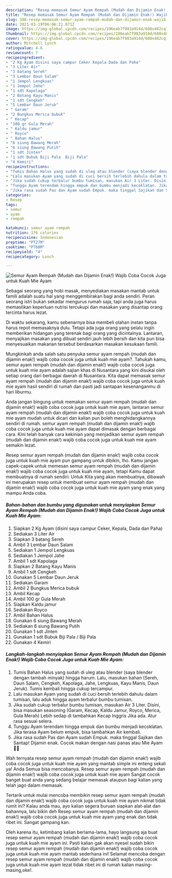 ```yaml
---
description: "Resep memasak Semur Ayam Rempah (Mudah dan Dijamin Enak!) Wajib Coba Cocok Juga untuk Kuah Mie Ayam yang lezat dan Mudah Dibuat"
title: "Resep memasak Semur Ayam Rempah (Mudah dan Dijamin Enak!) Wajib Coba Cocok Juga untuk Kuah Mie Ayam yang lezat dan Mudah Dibuat"
slug: 388-resep-memasak-semur-ayam-rempah-mudah-dan-dijamin-enak-wajib-coba-cocok-juga-untuk-kuah-mie-ayam-yang-lezat-dan-mudah-dibuat
date: 2021-03-19T06:06:21.071Z
image: https://img-global.cpcdn.com/recipes/196eab7f983a914d/680x482cq70/semur-ayam-rempah-mudah-dan-dijamin-enak-wajib-coba-cocok-juga-untuk-kuah-mie-ayam-foto-resep-utama.jpg
thumbnail: https://img-global.cpcdn.com/recipes/196eab7f983a914d/680x482cq70/semur-ayam-rempah-mudah-dan-dijamin-enak-wajib-coba-cocok-juga-untuk-kuah-mie-ayam-foto-resep-utama.jpg
cover: https://img-global.cpcdn.com/recipes/196eab7f983a914d/680x482cq70/semur-ayam-rempah-mudah-dan-dijamin-enak-wajib-coba-cocok-juga-untuk-kuah-mie-ayam-foto-resep-utama.jpg
author: Mitchell Lynch
ratingvalue: 4.6
reviewcount: 7
recipeingredient:
- "2 Kg Ayam disini saya campur Ceker Kepala Dada dan Paha"
- "3 Liter Air"
- "3 batang Sereh"
- "3 Lembar Daun Salam"
- "1 Jempol Lengkuas"
- "1 Jempol Jahe"
- "1 sdt Kapolaga"
- "2 Batang Kayu Manis"
- "1 sdt Cengkeh"
- "5 Lembar Daun Jeruk"
- " Garam"
- "2 Bungkus Merica bubuk"
- " Kecap"
- "100 gr Gula Merah"
- " Kaldu jamur"
- " Royco"
- " Bahan Halus"
- "6 siung Bawang Merah"
- "6 siung Bawang Putih"
- "1 sdt Jinten"
- "1 sdt Bubuk Biji Pala  Biji Pala"
- "4 Kemiri"
recipeinstructions:
- "Tumis Bahan Halus yang sudah di uleg atau blender (saya blender dengan tambah minyak) hingga harum. Lalu, masukan bahan (Sereh, Daun Salam, Cengkeh, Kapolaga, Jahe, Lengkuas, Kayu Manis, Daun Jeruk). Tumis kembali hingga cukup tercampur."
- "Lalu masukan Ayam yang sudah di cuci bersih terlebih dahulu dalam tumisan, lalu aduk hingga ayam terbalur bumbu tumisan."
- "Jika sudah cukup terbalur bumbu tumisan, masukan Air 3 Liter. Disini, bisa masukan seasoning (Garam, Kecap, Kaldu Jamur, Royco, Merica, Gula Merah) Lebih sedap di tambahkan Kecap Inggris Jika ada. Atur rasa sesuai selera."
- "Tunggu Ayam terendam hingga empuk dan bumbu menjadi kecoklatan. Jika terasa Ayam belum empuk, bisa tambahkan Air kembali."
- "Jika rasa sudah Pas dan Ayam sudah Empuk. maka tinggal Sajikan dan Santap! Dijamin enak. Cocok makan dengan nasi panas atau Mie Ayam 👍🏻"
categories:
- Resep
tags:
- semur
- ayam
- rempah

katakunci: semur ayam rempah 
nutrition: 176 calories
recipecuisine: Indonesian
preptime: "PT27M"
cooktime: "PT60M"
recipeyield: "4"
recipecategory: Lunch

---
```



![Semur Ayam Rempah (Mudah dan Dijamin Enak!) Wajib Coba Cocok Juga untuk Kuah Mie Ayam](https://img-global.cpcdn.com/recipes/196eab7f983a914d/680x482cq70/semur-ayam-rempah-mudah-dan-dijamin-enak-wajib-coba-cocok-juga-untuk-kuah-mie-ayam-foto-resep-utama.jpg)

Sebagai seorang yang hobi masak, menyediakan masakan mantab untuk famili adalah suatu hal yang menggembirakan bagi anda sendiri. Peran seorang istri bukan sekadar mengurus rumah saja, tapi anda juga harus memastikan keperluan nutrisi tercukupi dan masakan yang disantap orang tercinta harus lezat.

Di waktu  sekarang, kamu sebenarnya bisa membeli olahan instan tanpa harus repot memasaknya dulu. Tetapi ada juga orang yang selalu ingin memberikan hidangan yang terenak bagi orang yang dicintainya. Lantaran, menyajikan masakan yang dibuat sendiri jauh lebih bersih dan kita pun bisa menyesuaikan makanan tersebut berdasarkan masakan kesukaan famili. 



Mungkinkah anda salah satu penyuka semur ayam rempah (mudah dan dijamin enak!) wajib coba cocok juga untuk kuah mie ayam?. Tahukah kamu, semur ayam rempah (mudah dan dijamin enak!) wajib coba cocok juga untuk kuah mie ayam adalah sajian khas di Nusantara yang kini disukai oleh setiap orang dari berbagai daerah di Nusantara. Kita dapat memasak semur ayam rempah (mudah dan dijamin enak!) wajib coba cocok juga untuk kuah mie ayam hasil sendiri di rumah dan pasti jadi santapan kesenanganmu di hari liburmu.

Anda jangan bingung untuk memakan semur ayam rempah (mudah dan dijamin enak!) wajib coba cocok juga untuk kuah mie ayam, lantaran semur ayam rempah (mudah dan dijamin enak!) wajib coba cocok juga untuk kuah mie ayam mudah untuk dicari dan kalian pun boleh menghidangkannya sendiri di rumah. semur ayam rempah (mudah dan dijamin enak!) wajib coba cocok juga untuk kuah mie ayam dapat dimasak dengan berbagai cara. Kini telah banyak cara kekinian yang menjadikan semur ayam rempah (mudah dan dijamin enak!) wajib coba cocok juga untuk kuah mie ayam semakin lezat.

Resep semur ayam rempah (mudah dan dijamin enak!) wajib coba cocok juga untuk kuah mie ayam pun gampang untuk dibikin, lho. Kamu jangan capek-capek untuk memesan semur ayam rempah (mudah dan dijamin enak!) wajib coba cocok juga untuk kuah mie ayam, tetapi Kamu dapat membuatnya di rumah sendiri. Untuk Kita yang akan membuatnya, dibawah ini merupakan resep untuk membuat semur ayam rempah (mudah dan dijamin enak!) wajib coba cocok juga untuk kuah mie ayam yang enak yang mampu Anda coba.

<!--inarticleads1-->

##### Bahan-bahan dan bumbu yang digunakan untuk menyiapkan Semur Ayam Rempah (Mudah dan Dijamin Enak!) Wajib Coba Cocok Juga untuk Kuah Mie Ayam:

1. Siapkan 2 Kg Ayam (disini saya campur Ceker, Kepala, Dada dan Paha)
1. Sediakan 3 Liter Air
1. Siapkan 3 batang Sereh
1. Ambil 3 Lembar Daun Salam
1. Sediakan 1 Jempol Lengkuas
1. Sediakan 1 Jempol Jahe
1. Ambil 1 sdt Kapolaga
1. Siapkan 2 Batang Kayu Manis
1. Ambil 1 sdt Cengkeh
1. Gunakan 5 Lembar Daun Jeruk
1. Sediakan  Garam
1. Ambil 2 Bungkus Merica bubuk
1. Ambil  Kecap
1. Ambil 100 gr Gula Merah
1. Siapkan  Kaldu jamur
1. Sediakan  Royco
1. Ambil  Bahan Halus
1. Gunakan 6 siung Bawang Merah
1. Sediakan 6 siung Bawang Putih
1. Gunakan 1 sdt Jinten
1. Gunakan 1 sdt Bubuk Biji Pala / Biji Pala
1. Gunakan 4 Kemiri




<!--inarticleads2-->

##### Langkah-langkah menyiapkan Semur Ayam Rempah (Mudah dan Dijamin Enak!) Wajib Coba Cocok Juga untuk Kuah Mie Ayam:

1. Tumis Bahan Halus yang sudah di uleg atau blender (saya blender dengan tambah minyak) hingga harum. Lalu, masukan bahan (Sereh, Daun Salam, Cengkeh, Kapolaga, Jahe, Lengkuas, Kayu Manis, Daun Jeruk). Tumis kembali hingga cukup tercampur.
1. Lalu masukan Ayam yang sudah di cuci bersih terlebih dahulu dalam tumisan, lalu aduk hingga ayam terbalur bumbu tumisan.
1. Jika sudah cukup terbalur bumbu tumisan, masukan Air 3 Liter. Disini, bisa masukan seasoning (Garam, Kecap, Kaldu Jamur, Royco, Merica, Gula Merah) Lebih sedap di tambahkan Kecap Inggris Jika ada. Atur rasa sesuai selera.
1. Tunggu Ayam terendam hingga empuk dan bumbu menjadi kecoklatan. Jika terasa Ayam belum empuk, bisa tambahkan Air kembali.
1. Jika rasa sudah Pas dan Ayam sudah Empuk. maka tinggal Sajikan dan Santap! Dijamin enak. Cocok makan dengan nasi panas atau Mie Ayam 👍🏻




Wah ternyata resep semur ayam rempah (mudah dan dijamin enak!) wajib coba cocok juga untuk kuah mie ayam yang mantab simple ini enteng sekali ya! Anda Semua bisa mencobanya. Resep semur ayam rempah (mudah dan dijamin enak!) wajib coba cocok juga untuk kuah mie ayam Sangat cocok banget buat anda yang sedang belajar memasak ataupun bagi kalian yang telah jago dalam memasak.

Tertarik untuk mulai mencoba membikin resep semur ayam rempah (mudah dan dijamin enak!) wajib coba cocok juga untuk kuah mie ayam nikmat tidak rumit ini? Kalau anda mau, ayo kalian segera buruan siapkan alat-alat dan bahannya, lalu bikin deh Resep semur ayam rempah (mudah dan dijamin enak!) wajib coba cocok juga untuk kuah mie ayam yang enak dan tidak ribet ini. Sangat gampang kan. 

Oleh karena itu, ketimbang kalian berlama-lama, hayo langsung aja buat resep semur ayam rempah (mudah dan dijamin enak!) wajib coba cocok juga untuk kuah mie ayam ini. Pasti kalian gak akan nyesel sudah bikin resep semur ayam rempah (mudah dan dijamin enak!) wajib coba cocok juga untuk kuah mie ayam mantab sederhana ini! Selamat mencoba dengan resep semur ayam rempah (mudah dan dijamin enak!) wajib coba cocok juga untuk kuah mie ayam lezat tidak ribet ini di rumah kalian masing-masing,oke!.

